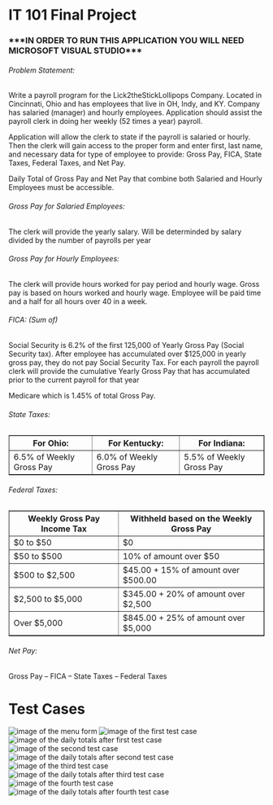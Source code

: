 <!DOCTYPE html>
<html>
<head>
<h1>IT 101 Final Project</h1>
</head>
<body>
<h3>***IN ORDER TO RUN THIS APPLICATION YOU WILL NEED MICROSOFT VISUAL STUDIO***</h3>
<h6>Problem Statement:</h6>
<p>Write a payroll program for the Lick2theStickLollipops Company. Located in Cincinnati, Ohio and has employees that live in OH, Indy, and KY. Company has salaried (manager) and hourly employees. Application should assist the payroll clerk in doing her weekly (52 times a year) payroll.</p>
<p>Application will allow the clerk to state if the payroll is salaried or hourly. Then the clerk will gain access to the proper form and enter first, last name, and necessary data for type of employee to provide:  Gross Pay, FICA, State Taxes, Federal Taxes, and Net Pay.</p>
<p>Daily Total of Gross Pay and Net Pay that combine both Salaried and Hourly Employees must be accessible.</p>
<h6>Gross Pay for Salaried Employees:</h6>
<p>The clerk will provide the yearly salary. Will be determinded by salary divided by the number of payrolls per year</p>
<h6>Gross Pay for Hourly Employees:</h6>
<p>The clerk will provide hours worked for pay period and hourly wage. Gross pay is based on hours worked and hourly wage. Employee will be paid time and a half for all hours over 40 in a week.</p>
<h6>FICA: (Sum of)</h6>
<p>Social Security is 6.2% of the first 125,000 of Yearly Gross Pay (Social Security tax). After employee has accumulated over $125,000 in yearly gross pay, they do not pay Social Security Tax. For each payroll the payroll clerk will provide the cumulative Yearly Gross Pay that has accumulated prior to the current payroll for that year</p>
<p>Medicare which is 1.45% of total Gross Pay.</p>
<h6>State Taxes:</h6>
<table border="1">
  <tr>
    <th>For Ohio:</th>
    <th>For Kentucky:</th>
    <th>For Indiana:</th>
  </tr>
  <tr>
    <td>6.5% of Weekly Gross Pay</td>
    <td>6.0%	of Weekly Gross Pay</td>
    <td>5.5% of Weekly Gross Pay</td>
  </tr>
</table>
<h6>Federal Taxes:</h6>
<table border="1">
  <tr>
    <th>Weekly Gross Pay Income Tax</th>
    <th>Withheld based on the Weekly Gross Pay</th>
  </tr>
  <tr>
    <td>$0 to $50</td>
    <td>$0</td>
  </tr>
  <tr>
    <td>$50 to $500</td>
    <td>10%  of amount over $50</td>
  </tr>
  <tr>
    <td>$500 to $2,500</td>
    <td>$45.00 + 15% of amount over $500.00</td>
  </tr>
  <tr>
    <td>$2,500 to $5,000</td>
    <td>$345.00 + 20% of amount over $2,500</td>
  </tr>
  <tr>
    <td>Over $5,000</td>
    <td>$845.00 + 25% of amount over $5,000</td>
  </tr>
</table>
<h6>Net Pay:</h6>
<p>Gross Pay – FICA – State Taxes – Federal Taxes</p>
<h1>Test Cases</h1>
<img src="/images/frmMenu.jpg" alt="image of the menu form" title="frmMenu.jpg">
<img src="/images/testCase0.jpg" alt="image of the first test case" title="testCase0.jpg">
<img src="/images/testCase0daily.jpg" alt="image of the daily totals after first test case" title="testCase0daily.jpg">
<img src="/images/testCase1.jpg" alt="image of the second test case" title="testCase1.jpg">
<img src="/images/testCase1daily.jpg" alt="image of the daily totals after second test case" title="testCase1daily.jpg">
<img src="/images/testCase2.jpg" alt="image of the third test case" title="testCase2.jpg">
<img src="/images/testCase2daily.jpg" alt="image of the daily totals after third test case" title="testCase2daily.jpg">
<img src="/images/testCase3.jpg" alt="image of the fourth test case" title="testCase3.jpg">
<img src="/images/testCase3daily.jpg" alt="image of the daily totals after fourth test case" title="testCase3daily.jpg">
</body>
</html>
